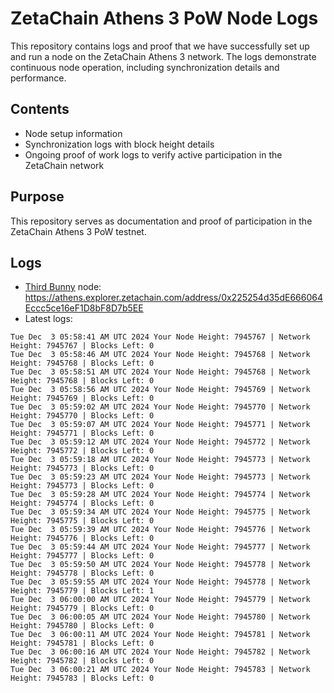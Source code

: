 # ZetaChain Athens 3 PoW Node Logs
This repository contains logs and proof that we have successfully set up and run a node on the ZetaChain Athens 3 network. The logs demonstrate continuous node operation, including synchronization details and performance.

## Contents
- Node setup information
- Synchronization logs with block height details
- Ongoing proof of work logs to verify active participation in the ZetaChain network

## Purpose
This repository serves as documentation and proof of participation in the ZetaChain Athens 3 PoW testnet.

## Logs

- [Third Bunny](https://thirdbunny.xyz/) node: https://athens.explorer.zetachain.com/address/0x225254d35dE666064Eccc5ce16eF1D8bF8D7b5EE
- Latest logs:
```
Tue Dec  3 05:58:41 AM UTC 2024 Your Node Height: 7945767 | Network Height: 7945767 | Blocks Left: 0
Tue Dec  3 05:58:46 AM UTC 2024 Your Node Height: 7945768 | Network Height: 7945768 | Blocks Left: 0
Tue Dec  3 05:58:51 AM UTC 2024 Your Node Height: 7945768 | Network Height: 7945768 | Blocks Left: 0
Tue Dec  3 05:58:56 AM UTC 2024 Your Node Height: 7945769 | Network Height: 7945769 | Blocks Left: 0
Tue Dec  3 05:59:02 AM UTC 2024 Your Node Height: 7945770 | Network Height: 7945770 | Blocks Left: 0
Tue Dec  3 05:59:07 AM UTC 2024 Your Node Height: 7945771 | Network Height: 7945771 | Blocks Left: 0
Tue Dec  3 05:59:12 AM UTC 2024 Your Node Height: 7945772 | Network Height: 7945772 | Blocks Left: 0
Tue Dec  3 05:59:18 AM UTC 2024 Your Node Height: 7945773 | Network Height: 7945773 | Blocks Left: 0
Tue Dec  3 05:59:23 AM UTC 2024 Your Node Height: 7945773 | Network Height: 7945773 | Blocks Left: 0
Tue Dec  3 05:59:28 AM UTC 2024 Your Node Height: 7945774 | Network Height: 7945774 | Blocks Left: 0
Tue Dec  3 05:59:34 AM UTC 2024 Your Node Height: 7945775 | Network Height: 7945775 | Blocks Left: 0
Tue Dec  3 05:59:39 AM UTC 2024 Your Node Height: 7945776 | Network Height: 7945776 | Blocks Left: 0
Tue Dec  3 05:59:44 AM UTC 2024 Your Node Height: 7945777 | Network Height: 7945777 | Blocks Left: 0
Tue Dec  3 05:59:50 AM UTC 2024 Your Node Height: 7945778 | Network Height: 7945778 | Blocks Left: 0
Tue Dec  3 05:59:55 AM UTC 2024 Your Node Height: 7945778 | Network Height: 7945779 | Blocks Left: 1
Tue Dec  3 06:00:00 AM UTC 2024 Your Node Height: 7945779 | Network Height: 7945779 | Blocks Left: 0
Tue Dec  3 06:00:05 AM UTC 2024 Your Node Height: 7945780 | Network Height: 7945780 | Blocks Left: 0
Tue Dec  3 06:00:11 AM UTC 2024 Your Node Height: 7945781 | Network Height: 7945781 | Blocks Left: 0
Tue Dec  3 06:00:16 AM UTC 2024 Your Node Height: 7945782 | Network Height: 7945782 | Blocks Left: 0
Tue Dec  3 06:00:21 AM UTC 2024 Your Node Height: 7945783 | Network Height: 7945783 | Blocks Left: 0
```
